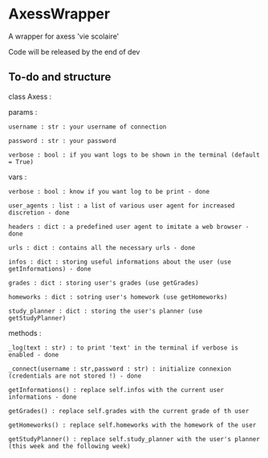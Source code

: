 # AxessWrapper
A wrapper for axess 'vie scolaire'

Code will be released by the end of dev

## To-do and structure

class Axess : 

  params : 
  
    username : str : your username of connection
    
    password : str : your password
    
    verbose : bool : if you want logs to be shown in the terminal (default = True)
    
  vars : 
  
    verbose : bool : know if you want log to be print - done
    
    user_agents : list : a list of various user agent for increased discretion - done
    
    headers : dict : a predefined user agent to imitate a web browser - done
    
    urls : dict : contains all the necessary urls - done
    
    infos : dict : storing useful informations about the user (use getInformations) - done
    
    grades : dict : storing user's grades (use getGrades)
    
    homeworks : dict : sotring user's homework (use getHomeworks)
    
    study_planner : dict : storing the user's planner (use getStudyPlanner)
  
  methods : 
  
    _log(text : str) : to print 'text' in the terminal if verbose is enabled - done
    
    _connect(username : str,password : str) : initialize connexion (credentials are not stored !) - done
    
    getInformations() : replace self.infos with the current user informations - done
    
    getGrades() : replace self.grades with the current grade of th user
    
    getHomeworks() : replace self.homeworks with the homework of the user
    
    getStudyPlanner() : replace self.study_planner with the user's planner (this week and the following week)
    
    

